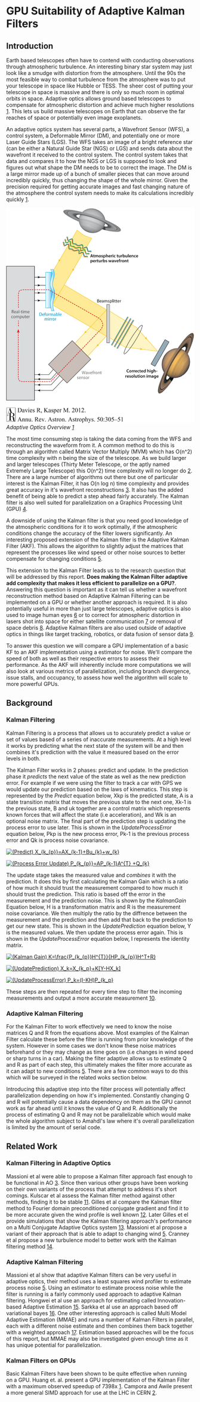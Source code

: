 # GPU Suitability of Adaptive Kalman Filters

## Introduction
Earth based telescopes often have to contend with conducting observations through atmospheric turbulence. An interesting binary star system may just look like a smudge with distortion from the atmosphere. Until the 90s the most feasible way to combat turbulence from the atmosphere was to put your telescope in space like Hubble or TESS. The sheer cost of putting your telescope in space is massive and there is only so much room in optimal orbits in space. Adaptive optics allows ground based telescopes to compensate for atmospheric distortion and achieve much higher resolutions [1][Davies2012]. This lets us build massive telescopes on Earth that can observe the far reaches of space or potentially even image exoplanets. 

An adaptive optics system has several parts, a Wavefront Sensor (WFS), a control system, a Deformable Mirror (DM), and potentially one or more Laser Guide Stars (LGS). The WFS takes an image of a bright reference star (can be either a Natural Guide Star (NGS) or LGS) and sends data about the wavefront it received to the control system. The control system takes that data and compares it to how the NGS or LGS is supposed to look and figures out what shape the DM needs to be to correct the image. The DM is a large mirror made up of a bunch of smaller pieces that can move around incredibly quickly, thus changing the shape of the whole mirror. Given the precision required for getting accurate images and fast changing nature of the atmosphere the control system needs to make its calculations incredibly quickly [1][Davies2012]. 

![AdaptiveOpticsOverview](Figures/AdaptiveOpticsOverviewFromDavies2012.jpeg)
*Adaptive Optics Overview [1][Davies2012]*

The most time consuming step is taking the data coming from the WFS and reconstructing the waveform from it. A common method to do this is through an algorithm called Matrix Vector Multiply (MVM) which has O(n^2) time complexity with n being the size of the telescope. As we build larger and larger telescopes (Thirty Meter Telescope, or the aptly named Extremely Large Telescope) this O(n^2) time complexity will no longer do [2][Shatokhina2014]. There are a large number of algorithms out there but one of particular interest is the Kalman Filter, it has O(n log n) time complexity and provides great accuracy in it's wavefront reconstructions [3][Massioni2011]. It also has the added benefit of being able to predict a step ahead fairly accurately. The Kalman filter is also well suited for parallelization on a Graphics Processing Unit (GPU) [4][Huang2011].

A downside of using the Kalman filter is that you need good knowledge of the atmospheric conditions for it to work optimally, if the atmospheric conditions change the accuracy of the filter lowers significantly. An interesting proposed extension of the Kalman filter is the Adaptive Kalman Filter (AKF). This allows the algorithm to slightly adjust the matrices that represent the processes like wind speed or other noise sources to better compensate for changing conditions [5][Massioni2015].

This extension to the Kalman Filter leads us to the research question that will be addressed by this report. **Does making the Kalman Filter adaptive add complexity that makes it less efficient to parallelize on a GPU?**. Answering this question is important as it can tell us whether a wavefront reconstruction method based on Adaptive Kalman Filtering can be implemented on a GPU or whether another approach is required. It is also potentially useful in more than just large telescopes, adaptive optics is also used to image human eyes [6][Burns2019] or to correct for atmospheric distortion in lasers shot into space for either satellite communication [7][Berkefeld2010] or removal of space debris [8][Phipps2012]. Adaptive Kalman filters are also used outside of adaptive optics in things like target tracking, robotics, or data fusion of sensor data [9][Yang2006].

To answer this question we will compare a GPU implementation of a basic KF to an AKF implementation using a estimator for noise. We'll compare the speed of both as well as their respective errors to assess their performance. As the AKF will inherently include more computations we will also look at various metrics of parallelization, including branch divergence, issue stalls, and occupancy, to assess how well the algorithm will scale to more powerful GPUs. 

## Background
### Kalman Filtering
Kalman Filtering is a process that allows us to accurately predict a value or set of values based of a series of inaccurate measurements. At a high level it works by predicting what the next state of the system will be and then combines it's prediction with the value it measured based on the error levels in both. 

The Kalman Filter works in 2 phases: predict and update. In the prediction phase it *predicts* the next value of the state as well as the new prediction error. For example if we were using the filter to track a car with GPS we would update our prediction based on the laws of kinematics. This step is represented by the *Predict* equation below, Xkp is the predicted state, A is a state transition matrix that moves the previous state to the next one, Xk-1 is the previous state, B and uk together are a control matrix which represents known forces that will affect the state (i.e acceleration), and Wk is an optional noise matrix. The final part of the prediction step is updating the process error to use later. This is shown in the *UpdateProcessError* equation below, Pkp is the new process error, Pk-1 is the previous process error and Qk is process noise covariance.

<a href="https://www.codecogs.com/eqnedit.php?latex=(Predict)&space;X_{k_{p}}=AX_{k-1}&plus;Bu_{k}&plus;w_{k}" target="_blank"><img src="https://latex.codecogs.com/gif.latex?(Predict)&space;X_{k_{p}}=AX_{k-1}&plus;Bu_{k}&plus;w_{k}" title="(Predict) X_{k_{p}}=AX_{k-1}+Bu_{k}+w_{k}" /></a>

<a href="https://www.codecogs.com/eqnedit.php?latex=(Process&space;Error&space;Update)&space;P_{k_{p}}=AP_{k-1}A^{T}&space;&plus;Q_{k}" target="_blank"><img src="https://latex.codecogs.com/gif.latex?(Process&space;Error&space;Update)&space;P_{k_{p}}=AP_{k-1}A^{T}&space;&plus;Q_{k}" title="(Process Error Update) P_{k_{p}}=AP_{k-1}A^{T} +Q_{k}" /></a>

The update stage takes the measured value and *combines* it with the prediction. It does this by first calculating the Kalman Gain which is a ratio of how much it should trust the measurement compared to how much it should trust the prediction. This ratio is based off the error in the measurement and the prediction noise. This is shown by the *KalmanGain* Equation below, H is a transformation matrix and R is the measurement noise covariance. We then multiply the ratio by the diffrence between the measurement and the prediction and then add that back to the prediction to get our new state. This is shown in the *UpdatePrediction* equation below, Y is the measured values. We then update the process error again. This is shown in the *UpdateProcessError* equation below, I represents the identity matrix.

<a href="https://www.codecogs.com/eqnedit.php?latex=(Kalman&space;Gain)&space;K=\frac{P_{k_{p}}H^{T}}{HP_{k_{p}}H^T&plus;R}" target="_blank"><img src="https://latex.codecogs.com/gif.latex?(Kalman&space;Gain)&space;K=\frac{P_{k_{p}}H^{T}}{HP_{k_{p}}H^T&plus;R}" title="(Kalman Gain) K=\frac{P_{k_{p}}H^{T}}{HP_{k_{p}}H^T+R}" /></a>

<a href="https://www.codecogs.com/eqnedit.php?latex=(UpdatePrediction)&space;X_k=X_{k_p}&plus;K[Y-HX_k]" target="_blank"><img src="https://latex.codecogs.com/gif.latex?(UpdatePrediction)&space;X_k=X_{k_p}&plus;K[Y-HX_k]" title="(UpdatePrediction) X_k=X_{k_p}+K[Y-HX_k]" /></a>

<a href="https://www.codecogs.com/eqnedit.php?latex=(UpdateProcessError)&space;P_k=(I-KH)P_{k_p}" target="_blank"><img src="https://latex.codecogs.com/gif.latex?(UpdateProcessError)&space;P_k=(I-KH)P_{k_p}" title="(UpdateProcessError) P_k=(I-KH)P_{k_p}" /></a>

These steps are then repeated for every time step to filter the incoming measurements and output a more accurate measurement [10][Kalman1960].

### Adaptive Kalman Filtering
For the Kalman Filter to work effectively we need to know the noise matrices Q and R from the equations above. Most examples of the Kalman Filter calculate these before the filter is running from prior knowledge of the system. However in some cases we don't know these noise matrices beforehand or they may change as time goes on (i.e changes in wind speed or sharp turns in a car). Making the filter adaptive allows us to estimate Q and R as part of each step, this ultimately makes the filter more accurate as it can adapt to new conditions [5][Massioni2015]. There are a few common ways to do this which will be surveyed in the related woks section below.

Introducing this adaptive step into the filter process will potentially affect parallelization depending on how it's implemented. Constantly changing Q and R will potentially cause a data dependency on them as the GPU cannot work as far ahead until it knows the value of Q and R. Additionally the process of estimating Q and R may not be parallelizable which would make the whole algorithm subject to Amahdl's law where it's overall parallelization is limited by the amount of serial code.

## Related Work
### Kalman Filtering in Adaptive Optics
Massioni et al were able to propose a Kalman filter approach fast enough to be functional in AO [3][Massioni2011]. Since then various other groups have been working on their own variants of the process that attempt to address it's short comings. Kulscar et al assess the Kalman filter method against other methods, finding it to be stable [11][Kulcsar2012]. Gilles et al compare the Kalman filter method to Fourier domain preconditioned conjugate gradient and find it to be more accurate given the wind profile is well known [12][Gilles2013]. Later Gilles et el provide simulations that show the Kalman filtering approach's performance on a Multi Conjugate Adaptive Optics system [13][Gilles2014]. Massioni et al propose a variant of their approach that is able to adapt to changing wind [5][Massioni2015]. Cranney et al propose a new turbulence model to better work with the Kalman filtering method [14][Cranney2017].

### Adaptive Kalman Filtering
Massioni et al show that adaptive Kalman filters can be very useful in adaptive optics, their method uses a least squares wind profiler to estimate process noise [5][Massioni2015]. Using an estimator to estimate process noise while the filter is running is a fairly commonly used approach to adaptive Kalman filtering. Hongwei et al use an approach for estimating called Innovation-based Adaptive Estimation [15][Hongwei2006]. Sarkka et al use an approach based off variational bayes [16][Sarkka2009]. One other interesting approach is called Multi Model Adaptive Estimation (MMAE) and runs a number of Kalman Filters in parallel, each with a different noise estimate and then combines them back together with a weighted approach [17][Kang-hua2007]. Estimation based approaches will be the focus of this report, but MMAE may also be investigated given enough time as it has unique potential for parallelization.
### Kalman Filters on GPUs
Basic Kalman Filters have been shown to be quite effective when running on a GPU. Huang et. al. present a GPU implementation of the Kalman Filter with a maximum observed speedup of 7398x [1][Huang2011]. Campora and Awile present a more general SIMD approach for use at the LHC in CERN [2][Campora2018]. 

[Huang2011]: https://ieeexplore.ieee.org/document/6121397 "M.-Y. Huang, S.-C. Wei, B. Huang, and Y.-L. Chang, “Accelerating the Kalman Filter on a GPU,” in 2011 IEEE 17th International Conference on Parallel and Distributed Systems, 2011, pp. 1016–1020, doi: 10.1109/ICPADS.2011.153."

[Campora2018]: https://onlinelibrary.wiley.com/doi/full/10.1002/cpe.4483 "D. H. Campora Perez and O. Awile, “An efficient low-rank Kalman filter for modern SIMD architectures,” Concurrency and Computation: Practice and Experience, vol. 30, no. 23, p. e4483, 2018."

[Davies2012]: https://www.annualreviews.org/doi/abs/10.1146/annurev-astro-081811-125447 "R. Davies and M. Kasper, “Adaptive Optics for Astronomy,” Annual Review of Astronomy and Astrophysics, vol. 50, no. 1, pp. 305–351, 2012, doi: 10.1146/annurev-astro-081811-125447."

[Shatokhina2014]: https://www.spiedigitallibrary.org/conference-proceedings-of-spie/9148/91480P/Fast-algorithm-for-wavefront-reconstruction-in-XAO-SCAO-with-pyramid/10.1117/12.2057375.full "I. Shatokhina, A. Obereder, and R. Ramlau, “Fast algorithm for wavefront reconstruction in XAO/SCAO with pyramid wavefront sensor,” in Adaptive Optics Systems IV, 2014, vol. 9148, p. 91480P, doi: 10.1117/12.2057375."

[Massioni2011]: https://www.osapublishing.org/josaa/abstract.cfm?uri=josaa-28-11-2298 "P. Massioni, C. Kulcsár, H.-F. Raynaud, and J.-M. Conan, “Fast computation of an optimal controller for large-scale adaptive optics,” JOSA A, vol. 28, no. 11, pp. 2298–2309, 2011"

[Massioni2015]: https://www.osapublishing.org/josaa/abstract.cfm?uri=josaa-32-12-2353 "P. Massioni, L. Gilles, and B. Ellerbroek, “Adaptive distributed Kalman filtering with wind estimation for astronomical adaptive optics,” JOSA A, vol. 32, no. 12, pp. 2353–2364, 2015."

[Berkefeld2010]: https://www.spiedigitallibrary.org/conference-proceedings-of-spie/7736/77364C/Adaptive-optics-for-satellite-to-ground-laser-communication-at-the/10.1117/12.857681.full "T. Berkefeld, D. Soltau, R. Czichy, E. Fischer, B. Wandernoth, and Z. Sodnik, “Adaptive optics for satellite-to-ground laser communication at the 1m Telescope of the ESA Optical Ground Station, Tenerife, Spain,” in Adaptive Optics Systems II, 2010, vol. 7736, p. 77364C, doi: 10.1117/12.857681."

[Burns2019]: https://www.ncbi.nlm.nih.gov/pmc/articles/PMC6347528/ "S. A. Burns, A. E. Elsner, K. A. Sapoznik, R. L. Warner, and T. J. Gast, “Adaptive optics imaging of the human retina,” Progress in retinal and eye research, vol. 68, pp. 1–30, 2019."

[Phipps2012]: https://www.sciencedirect.com/science/article/pii/S0273117712001020 "C. R. Phipps et al., “Removing orbital debris with lasers,” Advances in Space Research, vol. 49, no. 9, pp. 1283–1300, May 2012, doi: 10.1016/j.asr.2012.02.003."

[Yang2006]: https://link.springer.com/content/pdf/10.1007/s00190-006-0041-0.pdf "Y. Yang and W. Gao, “An Optimal Adaptive Kalman Filter,” Journal of Geodesy, vol. 80, no. 4, pp. 177–183, Jul. 2006, doi: 10.1007/s00190-006-0041-0."

[Kalman1960]: https://www.cs.unc.edu/~welch/kalman/media/pdf/Kalman1960.pdf "R. E. Kalman, “A New Approach to Linear Filtering and Prediction Problems,” vol. 82, pp. 35–45, 1960, doi: 10.1115/1.3662552."

[Kulcsar2012]: https://www.sciencedirect.com/science/article/pii/S0005109812002750 "C. Kulcsár, H.-F. Raynaud, C. Petit, and J.-M. Conan, “Minimum variance prediction and control for adaptive optics,” Automatica, vol. 48, no. 9, pp. 1939–1954, Sep. 2012, doi: 10.1016/j.automatica.2012.03.030."

[Gilles2013]: https://www.osapublishing.org/josaa/abstract.cfm?uri=josaa-30-5-898 "L. Gilles, P. Massioni, C. Kulcsár, H.-F. Raynaud, and B. Ellerbroek, “Distributed Kalman filtering compared to Fourier domain preconditioned conjugate gradient for laser guide star tomography on extremely large telescopes,” JOSA A, vol. 30, no. 5, pp. 898–909, 2013."

[Gilles2014]: https://www.spiedigitallibrary.org/conference-proceedings-of-spie/9148/91484L/Kalman-filter-design-for-atmospheric-tip-tilt-tip-tilt-anisoplanatism/10.1117/12.2057400.full "L. Gilles et al., “Kalman filter design for atmospheric tip/tilt, tip/tilt anisoplanatism and focus filtering on extremely large telescopes,” in Adaptive Optics Systems IV, 2014, vol. 9148, p. 91484L."

[Cranney2017]: https://www.researchgate.net/publication/323347638_Modeling_and_identification_of_adaptive_optics_systems_to_satisfy_distributed_Kalman_filter_model_structural_constraints "J. Cranney, J. Dona, P. Piatrou, F. Rigaut, and V. Korkiakoski, “Modeling and identification of adaptive optics systems to satisfy distributed Kalman filter model structural constraints,” 2017, pp. 17–22, doi: 10.1109/ANZCC.2017.8298437."

[Hongwei2006]: https://ieeexplore.ieee.org/document/6071380?arnumber=6071380&tag=1 "B. Hongwei, J. Zhihua, and T. Weifeng, “IAE-adaptive Kalman filter for INS/GPS integrated navigation system,” Journal of Systems Engineering and Electronics, vol. 17, no. 3, pp. 502–508, Sep. 2006, doi: 10.1016/S1004-4132(06)60086-8."

[Sarkka2009]: https://ieeexplore.ieee.org/abstract/document/4796261?casa_token=nA3IcN7AwuQAAAAA:2m3sgLVWFzrIaq3P55MJo7IL1N12k-vQlV-JKVuunytrkbXMiECC58IVl31zDNpE-ha8hbOFG9M "S. Sarkka and A. Nummenmaa, “Recursive Noise Adaptive Kalman Filtering by Variational Bayesian Approximations,” IEEE Transactions on Automatic Control, vol. 54, no. 3, pp. 596–600, Mar. 2009, doi: 10.1109/TAC.2008.2008348."

[Kang-hua2007]: https://ieeexplore.ieee.org/abstract/document/4318773?casa_token=hzYWkMPo2pYAAAAA:bIHXCIo2XdAIl_OFhZOeLmAx4oNpnhRExr6nmPiAjX9szEeaQhSLsqOsfGd4NCG_YNmCeQyPgaw "T. Kang-hua, W. Mei-ping, and H. Xiao-ping, “Multiple Model Kalman Filtering for MEMS-IMU/GPS Integrated Navigation,” in 2007 2nd IEEE Conference on Industrial Electronics and Applications, 2007, pp. 2062–2066, doi: 10.1109/ICIEA.2007.4318773."

